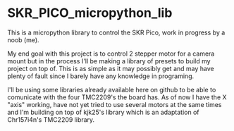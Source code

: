 # SKR_PICO_micropython_lib
This is a micropython library to control the SKR Pico, work in progress by a noob (me).

My end goal with this project is to control 2 stepper motor for a camera mount but in the process I'll be making
a library of presets to build my project on top of. This is as simple as it may possibly get and may have plenty
of fault since I barely have any knowledge in programing. 

I'll be using some libraries already available here on github to be able to comunicate with the four TMC2209's the board has.
As of now I have the X "axis" working, have not yet tried to use several motors at the same times and I'm building on top
of kjk25's library which is an adaptation of Chr157i4n's TMC2209 library.
